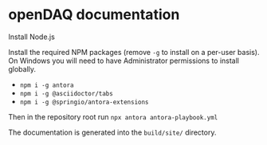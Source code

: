 openDAQ documentation
=======================

Install Node.js

Install the required NPM packages (remove `-g` to install on a per-user basis).
On Windows you will need to have Administrator permissions to install globally.
* `npm i -g antora`
* `npm i -g @asciidoctor/tabs`
* `npm i -g @springio/antora-extensions`

Then in the repository root run
`npx antora antora-playbook.yml`

The documentation is generated into the `build/site/` directory.